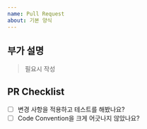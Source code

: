 ```yaml
---
name: Pull Request
about: 기본 양식
---
```


## 부가 설명
> 필요시 작성

## PR Checklist
- [ ] 변경 사항을 적용하고 테스트를 해봤나요?
- [ ] Code Convention을 크게 어긋나지 않았나요?
<!-- - [ ] Merge 하려는 커밋과 브랜치가 일치하나요? -->

<!-- ## PR Type
- [ ] Bugfix
- [ ] Feature
- [ ] Code style update (formatting, local variables)
- [ ] Refactoring (no functional changes, no api changes)
- [ ] Build related changes
- [ ] Other... Please describe: -->
